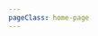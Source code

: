 ```yaml
---
pageClass: home-page
---
```


<home-page title="什么是 LinDB？" :intro="['LinDB 是一款开源分布式时序数据库，具有高性能、高可用性和水平扩展性等特性。', '提供海量时序数据存储的同时支持跨多数据中心的能力，目前 LinDB 已经支撑起「饿了么」所有监控数据的存储。']" startText="快速上手"/>

<intro-list title="特色功能">
  <intro-item 
    icon="icongaoxingneng"
    title="高性能" 
    summary="单机支持百万以上TPS，由于内部高效的压缩存储及并行计算能力，查询P99基本在200ms以下，普通的过滤查询10ms以下。"/>

  <intro-item 
    icon="iconxitongkeyongxing"
    title="高可用" 
    summary="独创的多通道复制协议支持任意节点数的多副本机制，支持副本的自动容错机制，保证整个服务的高可用性。"/>

  <intro-item 
    icon="iconshenjing"
    title="简单易用" 
    summary="支持Metric + Tags + Fields的方式，无需提前定义Schema，数据实时写入实时查询。"/>

  <intro-item 
    icon="iconextend"
    title="水平扩展" 
    summary="支持Series级别的Sharding机制，充分分散所有数据到每个存储节点，随着服务器的增加处理线性增加。"/>

  <intro-item 
    icon="iconshujuzhongxin"
    title="跨多数据中心" 
    summary="支持各数据中心写入，多数据中心查询聚合能力。"/>

  <intro-item 
    icon="iconchucun"
    title="自动Rollup" 
    summary="支持自动的Rollup能力，支持秒级写入，自动Rollup到分钟、小时和天级别，不需要写类似InfluxDB Continuous-Query。"/>

</intro-list>

<lindb-footer/>